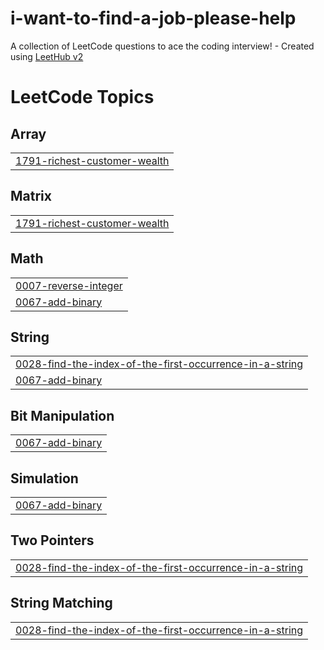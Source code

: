 # i-want-to-find-a-job-please-help
A collection of LeetCode questions to ace the coding interview! - Created using [LeetHub v2](https://github.com/arunbhardwaj/LeetHub-2.0)

<!---LeetCode Topics Start-->
# LeetCode Topics
## Array
|  |
| ------- |
| [1791-richest-customer-wealth](https://github.com/StepanPotiienko/i-want-to-find-a-job-please-help/tree/master/1791-richest-customer-wealth) |
## Matrix
|  |
| ------- |
| [1791-richest-customer-wealth](https://github.com/StepanPotiienko/i-want-to-find-a-job-please-help/tree/master/1791-richest-customer-wealth) |
## Math
|  |
| ------- |
| [0007-reverse-integer](https://github.com/StepanPotiienko/i-want-to-find-a-job-please-help/tree/master/0007-reverse-integer) |
| [0067-add-binary](https://github.com/StepanPotiienko/i-want-to-find-a-job-please-help/tree/master/0067-add-binary) |
## String
|  |
| ------- |
| [0028-find-the-index-of-the-first-occurrence-in-a-string](https://github.com/StepanPotiienko/i-want-to-find-a-job-please-help/tree/master/0028-find-the-index-of-the-first-occurrence-in-a-string) |
| [0067-add-binary](https://github.com/StepanPotiienko/i-want-to-find-a-job-please-help/tree/master/0067-add-binary) |
## Bit Manipulation
|  |
| ------- |
| [0067-add-binary](https://github.com/StepanPotiienko/i-want-to-find-a-job-please-help/tree/master/0067-add-binary) |
## Simulation
|  |
| ------- |
| [0067-add-binary](https://github.com/StepanPotiienko/i-want-to-find-a-job-please-help/tree/master/0067-add-binary) |
## Two Pointers
|  |
| ------- |
| [0028-find-the-index-of-the-first-occurrence-in-a-string](https://github.com/StepanPotiienko/i-want-to-find-a-job-please-help/tree/master/0028-find-the-index-of-the-first-occurrence-in-a-string) |
## String Matching
|  |
| ------- |
| [0028-find-the-index-of-the-first-occurrence-in-a-string](https://github.com/StepanPotiienko/i-want-to-find-a-job-please-help/tree/master/0028-find-the-index-of-the-first-occurrence-in-a-string) |
<!---LeetCode Topics End-->